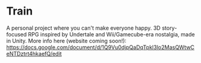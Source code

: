 # Train
A personal project where you can't make everyone happy. 3D story-focused RPG inspired by Undertale and Wii/Gamecube-era nostalgia, made in Unity.
More info here (website coming soon!): https://docs.google.com/document/d/1Q9Vu0djpQaDqTpkl3lo2MasQWtwCeNTDztrt4hkaefQ/edit
